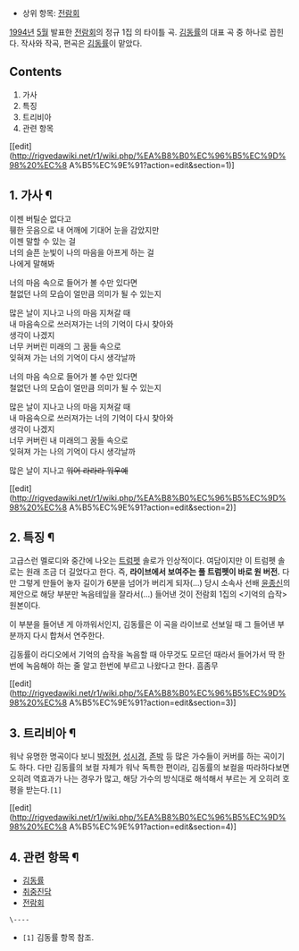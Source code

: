   * 상위 항목: [전람회](%EC%A0%84%EB%9E%8C%ED%9A%8C.md)  

[1994년](1994%EB%85%84.md) [5월](5%EC%9B%94.md) 발표한
[전람회](%EC%A0%84%EB%9E%8C%ED%9A%8C.md)의 정규 1집 <EXHIBITION>의 타이틀 곡.
[김동률](%EA%B9%80%EB%8F%99%EB%A5%A0.md)의 대표 곡 중 하나로 꼽힌다. 작사와 작곡, 편곡은
[김동률](%EA%B9%80%EB%8F%99%EB%A5%A0.md)이 맡았다.

## Contents

    

1. 가사 
2. 특징 
3. 트리비아 
4. 관련 항목 

[[edit](http://rigvedawiki.net/r1/wiki.php/%EA%B8%B0%EC%96%B5%EC%9D%98%20%EC%8
A%B5%EC%9E%91?action=edit&section=1)]

## 1. 가사 ¶

이젠 버틸순 없다고  
휑한 웃음으로 내 어깨에 기대어 눈을 감았지만  
이젠 말할 수 있는 걸  
너의 슬픈 눈빛이 나의 마음을 아프게 하는 걸  
나에게 말해봐

  

너의 마음 속으로 들어가 볼 수만 있다면  
철없던 나의 모습이 얼만큼 의미가 될 수 있는지

  

많은 날이 지나고 나의 마음 지쳐갈 때  
내 마음속으로 쓰러져가는 너의 기억이 다시 찾아와  
생각이 나겠지  
너무 커버린 미래의 그 꿈들 속으로  
잊혀져 가는 너의 기억이 다시 생각날까

  

너의 마음 속으로 들어가 볼 수만 있다면  
철없던 나의 모습이 얼만큼 의미가 될 수 있는지

  

많은 날이 지나고 나의 마음 지쳐갈 때  
내 마음속으로 쓰러져가는 너의 기억이 다시 찾아와  
생각이 나겠지  
너무 커버린 내 미래의그 꿈들 속으로  
잊혀져 가는 나의 기억이 다시 생각날까

  

많은 날이 지나고 <del>워어 라라라 워우예</del>

  

[[edit](http://rigvedawiki.net/r1/wiki.php/%EA%B8%B0%EC%96%B5%EC%9D%98%20%EC%8
A%B5%EC%9E%91?action=edit&section=2)]

## 2. 특징 ¶

고급스런 멜로디와 중간에 나오는 [트럼펫](%ED%8A%B8%EB%9F%BC%ED%8E%AB.md) 솔로가 인상적이다. 여담이지만 이
트럼펫 솔로는 원래 조금 더 길었다고 한다. 즉, **라이브에서 보여주는 풀 트럼펫이 바로 원 버전.** 다만 그렇게 만들어 놓자 길이가
6분을 넘어가 버리게 되자(...) 당시 소속사 선배 [윤종신](%EC%9C%A4%EC%A2%85%EC%8B%A0.md)의 제안으로
해당 부분만 녹음테잎을 잘라서(...) 들어낸 것이 전람회 1집의 <기억의 습작> 원본이다.

  

  

이 부분을 들어낸 게 아까워서인지, 김동률은 이 곡을 라이브로 선보일 때 그 들어낸 부분까지 다시 합쳐서 연주한다.

  

김동률이 라디오에서 기억의 습작을 녹음할 때 아무것도 모르던 때라서 들어가서 딱 한번에 녹음해야 하는 줄 알고 한번에 부르고 나왔다고 한다.
흠좀무

  

[[edit](http://rigvedawiki.net/r1/wiki.php/%EA%B8%B0%EC%96%B5%EC%9D%98%20%EC%8
A%B5%EC%9E%91?action=edit&section=3)]

## 3. 트리비아 ¶

워낙 유명한 명곡이다 보니 [박정현](%EB%B0%95%EC%A0%95%ED%98%84.md),
[성시경](%EC%84%B1%EC%8B%9C%EA%B2%BD.md), [존박](%EC%A1%B4%EB%B0%95.md) 등 많은
가수들이 커버를 하는 곡이기도 하다. 다만 김동률의 보컬 자체가 워낙 독특한 편이라, 김동률의 보컬을 따라하다보면 오히려 역효과가 나는
경우가 많고, 해당 가수의 방식대로 해석해서 부르는 게 오히려 호평을 받는다.`[1]`

  

[[edit](http://rigvedawiki.net/r1/wiki.php/%EA%B8%B0%EC%96%B5%EC%9D%98%20%EC%8
A%B5%EC%9E%91?action=edit&section=4)]

## 4. 관련 항목 ¶

  * [김동률](%EA%B9%80%EB%8F%99%EB%A5%A0.md)
  * [취중진담](%EC%B7%A8%EC%A4%91%EC%A7%84%EB%8B%B4.md)
  * [전람회](%EC%A0%84%EB%9E%8C%ED%9A%8C.md)

`\----`

  * `[1]` 김동률 항목 참조.

